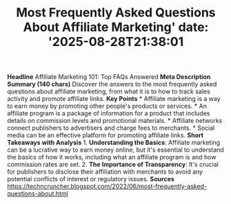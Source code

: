 ﻿---
title: "Most Frequently Asked Questions About Affiliate Marketing'
date: '2025-08-28T21:38:01"
category: "Markets"
summary: ""
slug: "most frequently asked questions about affiliate marketing"
source_urls:
  - "https://techncruncher.blogspot.com/2022/06/most-frequently-asked-questions-about.html"
seo:
  title: "Most Frequently Asked Questions About Affiliate Marketing | Hash n Hedge'
  description: '"
  keywords: ["news", "markets", "brief"]
---
**Headline** Affiliate Marketing 101: Top FAQs Answered  **Meta Description Summary (140 chars)** Discover the answers to the most frequently asked questions about affiliate marketing, from what it is to how to track sales activity and promote affiliate links.  **Key Points**  * Affiliate marketing is a way to earn money by promoting other people's products or services. * An affiliate program is a package of information for a product that includes details on commission levels and promotional materials. * Affiliate networks connect publishers to advertisers and charge fees to merchants. * Social media can be an effective platform for promoting affiliate links.  **Short Takeaways with Analysis**  1. **Understanding the Basics**: Affiliate marketing can be a lucrative way to earn money online, but it's essential to understand the basics of how it works, including what an affiliate program is and how commission rates are set. 2. **The Importance of Transparency**: It's crucial for publishers to disclose their affiliation with merchants to avoid any potential conflicts of interest or regulatory issues.  **Sources** https://techncruncher.blogspot.com/2022/06/most-frequently-asked-questions-about.html 

